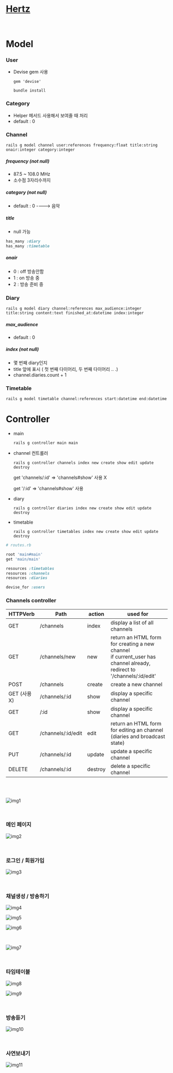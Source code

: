# [Hertz](https://www.hertz-radio.gq/)

<br>

# Model

### User

- Devise gem 사용

  `gem 'devise'`

  `bundle install`



### Category

- Helper 메서드 사용해서 보여줄 때 처리
- default : 0



### Channel

`rails g model channel user:references frequency:float title:string onair:integer category:integer`

##### frequency (not null)

- 87.5 ~ 108.0 MHz 
- 소수점 3자리수까지

##### category (not null)

- default : 0 ----> 음악

##### title

- null 가능

```ruby
has_many :diary
has_many :timetable
```

##### onair

- 0 : off  방송안함
- 1 : on 방송 중
- 2 : 방송 준비 중



### Diary

`rails g model diary channel:references max_audience:integer title:string content:text finished_at:datetime index:integer  `

##### max_audience

- default : 0

##### index (not null)

- 몇 번째 diary인지 
- title 앞에 표시 ( 첫 번째 다이어리, 두 번째 다이어리 ..  .)
- channel.diaries.count + 1



### Timetable

`rails g model timetable channel:references start:datetime end:datetime  `





# Controller

- main

  `rails g controller main main`

- channel 컨트롤러 

  `rails g controller channels index new create show edit update destroy`

  get 'channels/:id' => 'channels#show'  사용 X

  get '/:id' => 'channels#show'  사용

- diary

  `rails g controller diaries index new create show edit update destroy`

- timetable

  `rails g controller timetables index new create show edit update destroy`



```ruby
# routes.rb

root 'main#main'
get	'main/main'

resources :timetables
resources :channels
resources :diaries

devise_for :users
```



### Channels controller

| HTTPVerb     | Path               | action  | used for                                                     |
| ------------ | ------------------ | ------- | ------------------------------------------------------------ |
| GET          | /channels          | index   | display a list of all channels                               |
| GET          | /channels/new      | new     | return an HTML form for creating a new channel<br /> if current_user has channel already, redirect to '/channels/:id/edit' |
| POST         | /channels          | create  | create a new channel                                         |
| GET (사용 X) | /channels/:id      | show    | display a specific channel                                   |
| GET          | /:id               | show    | display a specific channel                                   |
| GET          | /channels/:id/edit | edit    | return an HTML form for editing an channel (diaries and broadcast state) |
| PUT          | /channels/:id      | update  | update a specific channel                                    |
| DELETE       | /channels/:id      | destroy | delete a specific channel                                    |

<br>

<br>

![img1](https://raw.githubusercontent.com/zoe0-0/mypages/master/img/portfolio/pj4/pj4_1.png)

<br>

### 메인 페이지

![img2](https://raw.githubusercontent.com/zoe0-0/mypages/master/img/portfolio/pj4/pj4_2.png)

<br>

### 로그인 / 회원가입 

![img3](https://raw.githubusercontent.com/zoe0-0/mypages/master/img/portfolio/pj4/pj4_login.png)

<br>

### 채널생성 / 방송하기

![img4](https://raw.githubusercontent.com/zoe0-0/mypages/master/img/portfolio/pj4/pj4_4.png)

![img5](https://raw.githubusercontent.com/zoe0-0/mypages/master/img/portfolio/pj4/pj4_5.png)

![img6](https://raw.githubusercontent.com/zoe0-0/mypages/master/img/portfolio/pj4/pj4_6.png)

<br>

![img7](https://raw.githubusercontent.com/zoe0-0/mypages/master/img/portfolio/pj4/pj4_7.png)

<br>

### 타임테이블

![img8](https://raw.githubusercontent.com/zoe0-0/mypages/master/img/portfolio/pj4/pj4_table1.png)

![img9](https://raw.githubusercontent.com/zoe0-0/mypages/master/img/portfolio/pj4/pj4_table2.png)

<br>

### 방송듣기

![img10](https://raw.githubusercontent.com/zoe0-0/mypages/master/img/portfolio/pj4/pj4_custom1.png)

<br>

### 사연보내기

![img11](https://raw.githubusercontent.com/zoe0-0/mypages/master/img/portfolio/pj4/pj4_custom2.png)

